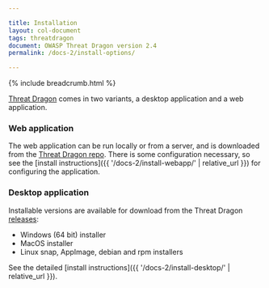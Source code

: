```yaml
---

title: Installation
layout: col-document
tags: threatdragon
document: OWASP Threat Dragon version 2.4
permalink: /docs-2/install-options/

---
```


{% include breadcrumb.html %}

[Threat Dragon](http://owasp.org/www-project-threat-dragon) comes in two variants,
a desktop application and a web application.

### Web application

The web application can be run locally or from a server, and is downloaded from the
[Threat Dragon repo](https://github.com/OWASP/threat-dragon/releases).
There is some configuration necessary, so see the
[install instructions]({{ '/docs-2/install-webapp/' | relative_url }}) for configuring the application.

### Desktop application

Installable versions are available for download from the
Threat Dragon [releases](https://github.com/OWASP/threat-dragon/releases):

* Windows (64 bit) installer
* MacOS installer
* Linux snap, AppImage, debian and rpm installers

See the detailed [install instructions]({{ '/docs-2/install-desktop/' | relative_url }}).
